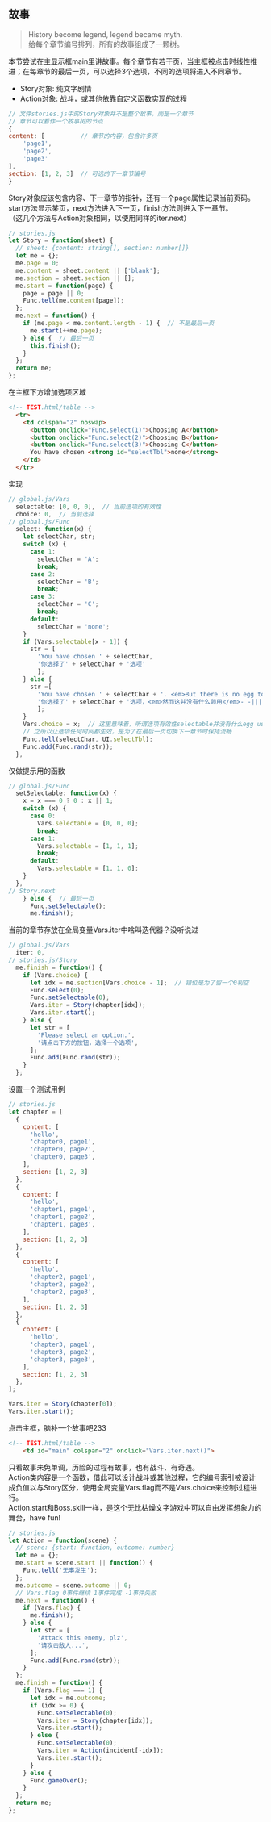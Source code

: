 ## 故事

> History become legend, legend became myth.  
> 给每个章节编号排列，所有的故事组成了一颗树。  


本节尝试在主显示框main里讲故事。每个章节有若干页，当主框被点击时线性推进；在每章节的最后一页，可以选择3个选项，不同的选项将进入不同章节。  
- Story对象: 纯文字剧情
- Action对象: 战斗，或其他依靠自定义函数实现的过程

```javascript
// 文件stories.js中的Story对象并不是整个故事，而是一个章节
// 章节可以看作一个故事树的节点
{
content: [          // 章节的内容，包含许多页
    'page1',
    'page2',
    'page3'
],
section: [1, 2, 3]  // 可选的下一章节编号
}
```

Story对象应该包含内容、下一章节~~的指针~~，还有一个page属性记录当前页码。  
start方法显示某页，next方法进入下一页，finish方法则进入下一章节。  
（这几个方法与Action对象相同，以使用同样的iter.next）  
```javascript
// stories.js
let Story = function(sheet) {
  // sheet: {content: string[], section: number[]}
  let me = {};
  me.page = 0;
  me.content = sheet.content || ['blank'];
  me.section = sheet.section || [];
  me.start = function(page) {
    page = page || 0;
    Func.tell(me.content[page]);
  };
  me.next = function() {
    if (me.page < me.content.length - 1) {  // 不是最后一页
      me.start(++me.page);
    } else {  // 最后一页
      this.finish();
    }
  };
  return me;
};
```

在主框下方增加选项区域  
```html
<!-- TEST.html/table -->
  <tr>
    <td colspan="2" noswap>
      <button onclick="Func.select(1)">Choosing A</button>
      <button onclick="Func.select(2)">Choosing B</button>
      <button onclick="Func.select(3)">Choosing C</button>
      You have chosen <strong id="selectTbl">none</strong>
    </td>
  </tr>
```

实现  
```javascript
// global.js/Vars
  selectable: [0, 0, 0],  // 当前选项的有效性
  choice: 0,  // 当前选择
// global.js/Func
  select: function(x) {
    let selectChar, str;
    switch (x) {
      case 1:
        selectChar = 'A';
        break;
      case 2:
        selectChar = 'B';
        break;
      case 3:
        selectChar = 'C';
        break;
      default:
        selectChar = 'none';
    }
    if (Vars.selectable[x - 1]) {
      str = [
        'You have chosen ' + selectChar,
        '你选择了' + selectChar + '选项'
        ];
    } else {
      str =[
        'You have chosen ' + selectChar + '. <em>But there is no egg to use</em> :)',
        '你选择了' + selectChar + '选项，<em>然而这并没有什么卵用</em>- -|||'
        ];
    }
    Vars.choice = x;  // 这里意味着，所谓选项有效性selectable并没有什么egg use
    // 之所以让选项任何时间都生效，是为了在最后一页切换下一章节时保持流畅
    Func.tell(selectChar, UI.selectTbl);
    Func.add(Func.rand(str));
  },
```

仅做提示用的函数  
```javascript
// global.js/Func
  setSelectable: function(x) {
    x = x === 0 ? 0 : x || 1;
    switch (x) {
      case 0:
        Vars.selectable = [0, 0, 0];
        break;
      case 1:
        Vars.selectable = [1, 1, 1];
        break;
      default:
        Vars.selectable = [1, 1, 0];
    }
  },
// Story.next
    } else {  // 最后一页
      Func.setSelectable();
      me.finish();
```

当前的章节存放在全局变量Vars.iter中~~啥叫迭代器？没听说过~~
```javascript
// global.js/Vars
  iter: 0,
// stories.js/Story
  me.finish = function() {
    if (Vars.choice) {
      let idx = me.section[Vars.choice - 1];  // 错位是为了留一个0判空
      Func.select(0);
      Func.setSelectable(0);
      Vars.iter = Story(chapter[idx]);
      Vars.iter.start();
    } else {
      let str = [
        'Please select an option.',
        '请点击下方的按钮，选择一个选项',
      ];
      Func.add(Func.rand(str));
    }
  };
```

设置一个测试用例  
```javascript
// stories.js
let chapter = [
  {
    content: [
      'hello',
      'chapter0, page1',
      'chapter0, page2',
      'chapter0, page3',
    ],
    section: [1, 2, 3]
  },
  {
    content: [
      'hello',
      'chapter1, page1',
      'chapter1, page2',
      'chapter1, page3',
    ],
    section: [1, 2, 3]
  },
  {
    content: [
      'hello',
      'chapter2, page1',
      'chapter2, page2',
      'chapter2, page3',
    ],
    section: [1, 2, 3]
  },
  {
    content: [
      'hello',
      'chapter3, page1',
      'chapter3, page2',
      'chapter3, page3',
    ],
    section: [1, 2, 3]
  },
];

Vars.iter = Story(chapter[0]);
Vars.iter.start();
```

点击主框，脑补一个故事吧233  
```html
<!-- TEST.html/table -->
    <td id="main" colspan="2" onclick="Vars.iter.next()">
```

只看故事未免单调，历险的过程有故事，也有战斗、有奇遇。  
Action类内容是一个函数，借此可以设计战斗或其他过程，它的编号索引被设计成负值以与Story区分，使用全局变量Vars.flag而不是Vars.choice来控制过程进行。  
Action.start和Boss.skill一样，是这个无比枯燥文字游戏中可以自由发挥想象力的舞台，have fun!  
```javascript
// stories.js
let Action = function(scene) {
  // scene: {start: function, outcome: number}
  let me = {};
  me.start = scene.start || function() {
    Func.tell('无事发生');
  };
  me.outcome = scene.outcome || 0;
  // Vars.flag 0事件继续 1事件完成 -1事件失败
  me.next = function() {
    if (Vars.flag) {
      me.finish();
    } else {
      let str = [
        'Attack this enemy, plz',
        '请攻击敌人...',
      ];
      Func.add(Func.rand(str));
    }
  };
  me.finish = function() {
    if (Vars.flag === 1) {
      let idx = me.outcome;
      if (idx >= 0) {
        Func.setSelectable(0);
        Vars.iter = Story(chapter[idx]);
        Vars.iter.start();
      } else {
        Func.setSelectable(0);
        Vars.iter = Action(incident[-idx]);
        Vars.iter.start();
      }
    } else {
      Func.gameOver();
    }
  };
  return me;
};
```
